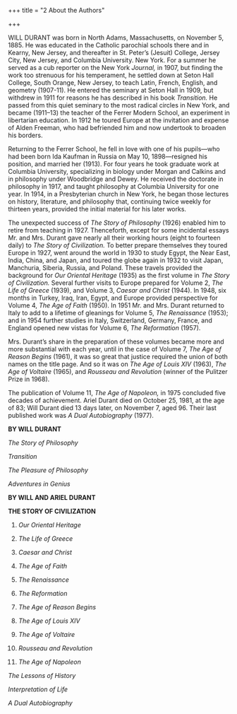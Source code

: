 +++
title = "2 About the Authors"

+++

WILL DURANT was born in North Adams, Massachusetts, on November 5, 1885. He was educated in the Catholic parochial schools there and in Kearny, New Jersey, and thereafter in St. Peter’s \(Jesuit\) College, Jersey City, New Jersey, and Columbia University. New York. For a summer he served as a cub reporter on the New York *Journal,* in 1907, but finding the work too strenuous for his temperament, he settled down at Seton Hall College, South Orange, New Jersey, to teach Latin, French, English, and geometry \(1907-11\). He entered the seminary at Seton Hall in 1909, but withdrew in 1911 for reasons he has described in his book *Transition.* He passed from this quiet seminary to the most radical circles in New York, and became \(1911–13\) the teacher of the Ferrer Modern School, an experiment in libertarian education. In 1912 he toured Europe at the invitation and expense of Alden Freeman, who had befriended him and now undertook to broaden his borders.

Returning to the Ferrer School, he fell in love with one of his pupils—who had been born Ida Kaufman in Russia on May 10, 1898—resigned his position, and married her \(1913\). For four years he took graduate work at Columbia University, specializing in biology under Morgan and Calkins and in philosophy under Woodbridge and Dewey. He received the doctorate in philosophy in 1917, and taught philosophy at Columbia University for one year. In 1914, in a Presbyterian church in New York, he began those lectures on history, literature, and philosophy that, continuing twice weekly for thirteen years, provided the initial material for his later works.

The unexpected success of *The Story of Philosophy* \(1926\) enabled him to retire from teaching in 1927. Thenceforth, except for some incidental essays Mr. and Mrs. Durant gave nearly all their working hours \(eight to fourteen daily\) to *The Story of Civilization.* To better prepare themselves they toured Europe in 1927, went around the world in 1930 to study Egypt, the Near East, India, China, and Japan, and toured the globe again in 1932 to visit Japan, Manchuria, Siberia, Russia, and Poland. These travels provided the background for *Our Oriental Heritage* \(1935\) as the first volume in *The Story of Civilization.* Several further visits to Europe prepared for Volume 2, *The Life of Greece* \(1939\), and Volume 3, *Caesar and Christ* \(1944\). In 1948, six months in Turkey, Iraq, Iran, Egypt, and Europe provided perspective for Volume 4, *The Age of Faith* \(1950\). In 1951 Mr. and Mrs. Durant returned to Italy to add to a lifetime of gleanings for Volume 5, *The Renaissance* \(1953\); and in 1954 further studies in Italy, Switzerland, Germany, France, and England opened new vistas for Volume 6, *The Reformation* \(1957\).

Mrs. Durant’s share in the preparation of these volumes became more and more substantial with each year, until in the case of Volume 7, *The Age of Reason Begins* \(1961\), it was so great that justice required the union of both names on the title page. And so it was on *The Age of Louis XIV* \(1963\), *The Age of Voltaire* \(1965\), and *Rousseau and Revolution* \(winner of the Pulitzer Prize in 1968\).

The publication of Volume 11, *The Age of Napoleon,* in 1975 concluded five decades of achievement. Ariel Durant died on October 25, 1981, at the age of 83; Will Durant died 13 days later, on November 7, aged 96. Their last published work was *A Dual Autobiography* \(1977\).





**BY WILL DURANT**

*The Story of Philosophy*

*Transition*

*The Pleasure of Philosophy*

*Adventures in Genius*

**BY WILL AND ARIEL DURANT**

**THE STORY OF CIVILIZATION**

1. *Our Oriental Heritage*

2. *The Life of Greece*

3. *Caesar and Christ*

4. *The Age of Faith*

5. *The Renaissance*

6. *The Reformation*

7. *The Age of Reason Begins*

8. *The Age of Louis XIV*

9. *The Age of Voltaire*

10. *Rousseau and Revolution*

11. *The Age of Napoleon*

*The Lessons of History*

*Interpretation of Life*

*A Dual Autobiography*


